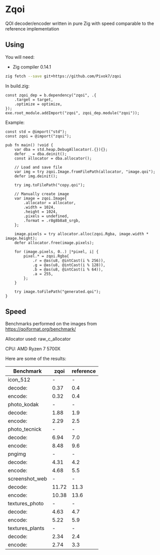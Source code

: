 # Zqoi

QOI decoder/encoder written in pure Zig with speed comparable to the reference implementation

## Using

You will need:

* Zig compiler 0.14.1

```bash
zig fetch --save git+https://github.com/Pivok7/zqoi
```

In build.zig:

```zig
const zqoi_dep = b.dependency("zqoi", .{
    .target = target,
    .optimize = optimize,
});
exe.root_module.addImport("zqoi", zqoi_dep.module("zqoi"));
```
Example:

```zig
const std = @import("std");
const zqoi = @import("zqoi");

pub fn main() !void {
    var dba = std.heap.DebugAllocator(.{}){};
    defer _ = dba.deinit();
    const allocator = dba.allocator();

    // Load and save file
    var img = try zqoi.Image.fromFilePath(allocator, "image.qoi");
    defer img.deinit();

    try img.toFilePath("copy.qoi");

    // Manually create image
    var image = zqoi.Image{
        .allocator = allocator,
        .width = 1024,
        .height = 1024,
        .pixels = undefined,
        .format = .r8g8b8a8_srgb,
    };

    image.pixels = try allocator.alloc(zqoi.Rgba, image.width * image.height);
    defer allocator.free(image.pixels);

    for (image.pixels, 0..) |*pixel, i| {
        pixel.* = zqoi.Rgba{
            .r = @as(u8, @intCast(i % 256)),
            .g = @as(u8, @intCast(i % 128)),
            .b = @as(u8, @intCast(i % 64)),
            .a = 255,
        };
    }

    try image.toFilePath("generated.qoi");
}
```

## Speed

Benchmarks performed on the images from https://qoiformat.org/benchmark/

Allocator used: raw_c_allocator

CPU: AMD Ryzen 7 5700X

Here are some of the results:

|Benchmark      |zqoi   |reference  |
|-              |-      |-          |
|icon_512       |-      |-          |
|decode:        |0.37   |0.4        |
|encode:        |0.32   |0.4        |
|photo_kodak    |-      |-          |
|decode:		|1.88   |1.9        |
|encode:		|2.29   |2.5        |
|photo_tecnick  |-      |-          |
|decode:		|6.94   |7.0        |
|encode:		|8.48   |9.6        |
|pngimg         |-      |-          |
|decode:		|4.31   |4.2        |
|encode:		|4.68   |5.5        |
|screenshot_web |-      |-          |
|decode:		|11.72  |11.3       |
|encode:		|10.38  |13.6       |
|textures_photo |-      |-          |
|decode:		|4.63   |4.7        |
|encode:		|5.22   |5.9        |
|textures_plants|-      |-          |
|decode:		|2.34   |2.4        |
|encode:		|2.74   |3.3        |
